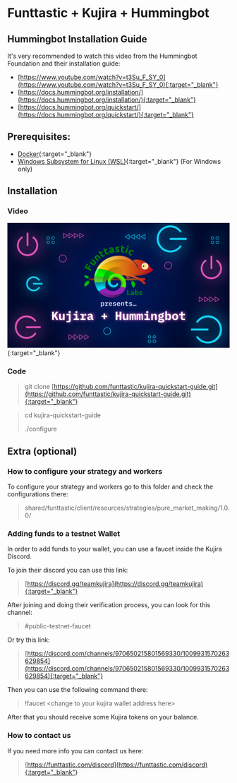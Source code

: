 # Funttastic + Kujira + Hummingbot

## Hummingbot Installation Guide
It's very recommended to watch this video from the Hummingbot Foundation and their installation guide:
 - [https://www.youtube.com/watch?v=t3Su_F_SY_0](https://www.youtube.com/watch?v=t3Su_F_SY_0){:target="_blank"}
 - [https://docs.hummingbot.org/installation/](https://docs.hummingbot.org/installation/){:target="_blank"}
 - [https://docs.hummingbot.org/quickstart/](https://docs.hummingbot.org/quickstart/){:target="_blank"}

## Prerequisites:
- [Docker](https://docs.docker.com/engine/install/){:target="_blank"}
- [Windows Subsystem for Linux (WSL)](https://learn.microsoft.com/en-us/windows/wsl/install){:target="_blank"} (For Windows only)

## Installation

### Video
[![Video tutorial](resources/images/Funttastic_Kujira__Hummingbot.png)](http://www.youtube.com/watch?v=t3Su_F_SY_0 "Video tutorial"){:target="_blank"}

### Code

> git clone [https://github.com/funttastic/kujira-quickstart-guide.git](https://github.com/funttastic/kujira-quickstart-guide.git){:target="_blank"}

> cd kujira-quickstart-guide
> 
> ./configure

## Extra (optional)

### How to configure your strategy and workers

To configure your strategy and workers go to this folder and check the configurations there:

> shared/funttastic/client/resources/strategies/pure_market_making/1.0.0/

### Adding funds to a testnet Wallet

In order to add funds to your wallet, you can use a faucet inside the Kujira Discord.

To join their discord you can use this link:

> [https://discord.gg/teamkujira](https://discord.gg/teamkujira){:target="_blank"}

After joining and doing their verification process, you can look for this channel:

> #public-testnet-faucet

Or try this link:

> [https://discord.com/channels/970650215801569330/1009931570263629854](https://discord.com/channels/970650215801569330/1009931570263629854){:target="_blank"}

Then you can use the following command there:

> !faucet &lt;change to your kujira wallet address here&gt;

After that you should receive some Kujira tokens on your balance.

### How to contact us
If you need more info you can contact us here:

> [https://funttastic.com/discord](https://funttastic.com/discord){:target="_blank"}
